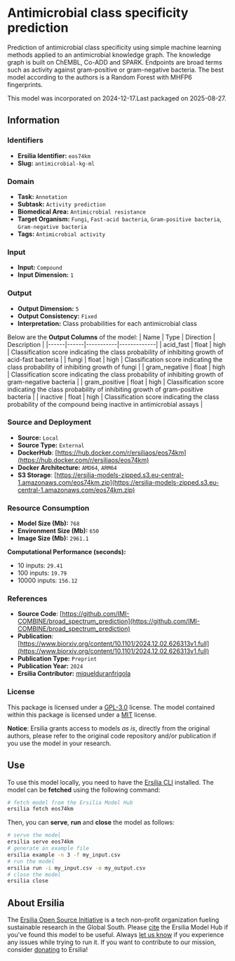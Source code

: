 # Antimicrobial class specificity prediction

Prediction of antimicrobial class specificity using simple machine learning
 methods applied to an antimicrobial knowledge graph. The knowledge graph is built
 on ChEMBL, Co-ADD and SPARK. Endpoints are broad terms such as activity against
 gram-positive or gram-negative bacteria. The best model according to the authors
 is a Random Forest with MHFP6 fingerprints.

This model was incorporated on 2024-12-17.Last packaged on 2025-08-27.

## Information
### Identifiers
- **Ersilia Identifier:** `eos74km`
- **Slug:** `antimicrobial-kg-ml`

### Domain
- **Task:** `Annotation`
- **Subtask:** `Activity prediction`
- **Biomedical Area:** `Antimicrobial resistance`
- **Target Organism:** `Fungi`, `Fast-acid bacteria`, `Gram-positive bacteria`, `Gram-negative bacteria`
- **Tags:** `Antimicrobial activity`

### Input
- **Input:** `Compound`
- **Input Dimension:** `1`

### Output
- **Output Dimension:** `5`
- **Output Consistency:** `Fixed`
- **Interpretation:** Class probabilities for each antimicrobial class

Below are the **Output Columns** of the model:
| Name | Type | Direction | Description |
|------|------|-----------|-------------|
| acid_fast | float | high | Classification score indicating the class probability of inhibiting growth of acid-fast bacteria |
| fungi | float | high | Classification score indicating the class probability of inhibiting growth of fungi |
| gram_negative | float | high | Classification score indicating the class probability of inhibiting growth of gram-negative bacteria |
| gram_positive | float | high | Classification score indicating the class probability of inhibiting growth of gram-positive bacteria |
| inactive | float | high | Classification score indicating the class probability of the compound being inactive in antimicrobial assays |


### Source and Deployment
- **Source:** `Local`
- **Source Type:** `External`
- **DockerHub**: [https://hub.docker.com/r/ersiliaos/eos74km](https://hub.docker.com/r/ersiliaos/eos74km)
- **Docker Architecture:** `AMD64`, `ARM64`
- **S3 Storage**: [https://ersilia-models-zipped.s3.eu-central-1.amazonaws.com/eos74km.zip](https://ersilia-models-zipped.s3.eu-central-1.amazonaws.com/eos74km.zip)

### Resource Consumption
- **Model Size (Mb):** `768`
- **Environment Size (Mb):** `650`
- **Image Size (Mb):** `2961.1`

**Computational Performance (seconds):**
- 10 inputs: `29.41`
- 100 inputs: `19.79`
- 10000 inputs: `156.12`

### References
- **Source Code**: [https://github.com/IMI-COMBINE/broad_spectrum_prediction](https://github.com/IMI-COMBINE/broad_spectrum_prediction)
- **Publication**: [https://www.biorxiv.org/content/10.1101/2024.12.02.626313v1.full](https://www.biorxiv.org/content/10.1101/2024.12.02.626313v1.full)
- **Publication Type:** `Preprint`
- **Publication Year:** `2024`
- **Ersilia Contributor:** [miquelduranfrigola](https://github.com/miquelduranfrigola)

### License
This package is licensed under a [GPL-3.0](https://github.com/ersilia-os/ersilia/blob/master/LICENSE) license. The model contained within this package is licensed under a [MIT](LICENSE) license.

**Notice**: Ersilia grants access to models _as is_, directly from the original authors, please refer to the original code repository and/or publication if you use the model in your research.


## Use
To use this model locally, you need to have the [Ersilia CLI](https://github.com/ersilia-os/ersilia) installed.
The model can be **fetched** using the following command:
```bash
# fetch model from the Ersilia Model Hub
ersilia fetch eos74km
```
Then, you can **serve**, **run** and **close** the model as follows:
```bash
# serve the model
ersilia serve eos74km
# generate an example file
ersilia example -n 3 -f my_input.csv
# run the model
ersilia run -i my_input.csv -o my_output.csv
# close the model
ersilia close
```

## About Ersilia
The [Ersilia Open Source Initiative](https://ersilia.io) is a tech non-profit organization fueling sustainable research in the Global South.
Please [cite](https://github.com/ersilia-os/ersilia/blob/master/CITATION.cff) the Ersilia Model Hub if you've found this model to be useful. Always [let us know](https://github.com/ersilia-os/ersilia/issues) if you experience any issues while trying to run it.
If you want to contribute to our mission, consider [donating](https://www.ersilia.io/donate) to Ersilia!
